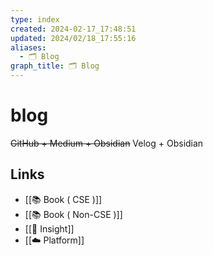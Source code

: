 ```yaml
---
type: index
created: 2024-02-17_17:48:51
updated: 2024/02/18_17:55:16
aliases:
  - 🗂️ Blog
graph_title: 🗂️ Blog
---
```


# blog

~~GitHub + Medium + Obsidian~~
Velog + Obsidian

## Links
- [[📚 Book ( CSE )]]
- [[📚 Book ( Non-CSE )]]
- [[🌱 Insight]]
- [[☁️ Platform]]
